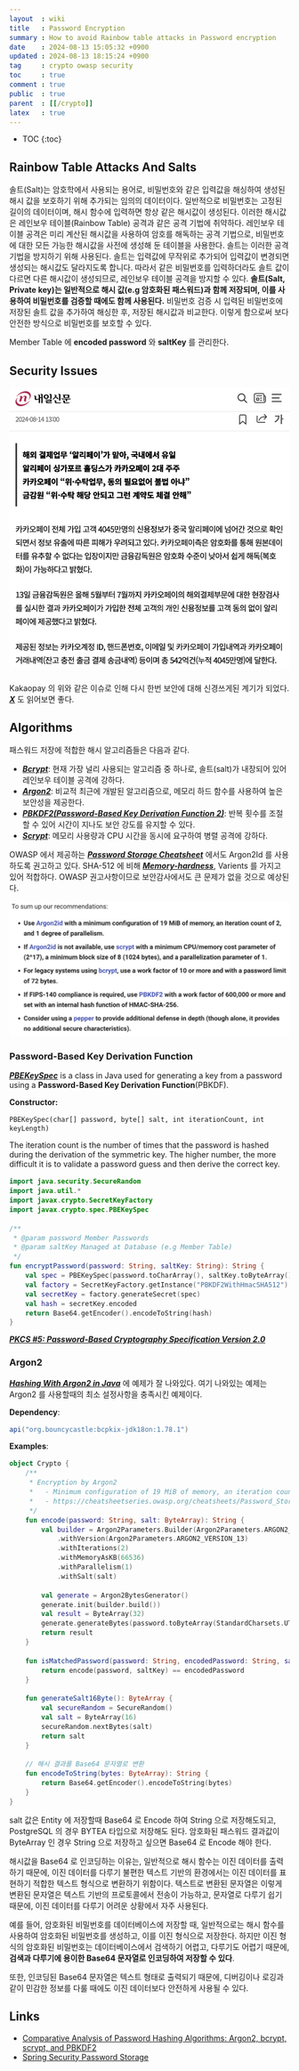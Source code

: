 ```yaml
---
layout  : wiki
title   : Password Encryption
summary : How to avoid Rainbow table attacks in Password encryption
date    : 2024-08-13 15:05:32 +0900
updated : 2024-08-13 18:15:24 +0900
tag     : crypto owasp security
toc     : true
comment : true
public  : true
parent  : [[/crypto]]
latex   : true
---
```

* TOC
{:toc}

## Rainbow Table Attacks And Salts

솔트(Salt)는 암호학에서 사용되는 용어로, 비밀번호와 같은 입력값을 해싱하여 생성된 해시 값을 보호하기 위해 추가되는 임의의 데이터이다. 일반적으로 비밀번호는 고정된 길이의 데이터이며, 해시 함수에 입력하면 항상 같은 해시값이 생성된다. 
이러한 해시값은 레인보우 테이블(Rainbow Table) 공격과 같은 공격 기법에 취약하다. 레인보우 테이블 공격은 미리 계산된 해시값을 사용하여 암호를 해독하는 공격 기법으로, 비밀번호에 대한 모든 가능한 해시값을 사전에 생성해 둔 테이블을 사용한다.
솔트는 이러한 공격 기법을 방지하기 위해 사용된다. 솔트는 입력값에 무작위로 추가되어 입력값이 변경되면 생성되는 해시값도 달라지도록 합니다. 따라서 같은 비밀번호를 입력하더라도 솔트 값이 다르면 다른 해시값이 생성되므로, 레인보우 테이블 공격을 방지할 수 있다. 
__솔트(Salt, Private key)는 일반적으로 해시 값(e.g 암호화된 패스워드)과 함께 저장되며, 이를 사용하여 비밀번호를 검증할 때에도 함께 사용된다.__ 비밀번호 검증 시 입력된 비밀번호에 저장된 솔트 값을 추가하여 해싱한 후, 저장된 해시값과 비교한다. 이렇게 함으로써 보다 안전한 방식으로 비밀번호를 보호할 수 있다.

Member Table 에 __encoded password__ 와 __saltKey__ 를 관리한다.

## Security Issues

![](/resource/wiki/crypto-password-encryption/kakaopay-1.png)

Kakaopay 의 위와 같은 이슈로 인해 다시 한번 보안에 대해 신경쓰게된 계기가 되었다. ___[X](https://x.com/simnalamburt/status/1824014092455104833?s=46&t=uYvEBsZQWNLb4Yt6QM2TcQ)___ 도 읽어보면 좋다.

## Algorithms

패스워드 저장에 적합한 해시 알고리즘들은 다음과 같다.

- ___[Bcrypt](https://en.wikipedia.org/wiki/Bcrypt)___: 현재 가장 널리 사용되는 알고리즘 중 하나로, 솔트(salt)가 내장되어 있어 레인보우 테이블 공격에 강하다.
- ___[Argon2](https://en.wikipedia.org/wiki/Argon2)___: 비교적 최근에 개발된 알고리즘으로, 메모리 하드 함수를 사용하여 높은 보안성을 제공한다.
- ___[PBKDF2(Password-Based Key Derivation Function 2)](https://en.wikipedia.org/wiki/PBKDF2)___: 반복 횟수를 조절할 수 있어 시간이 지나도 보안 강도를 유지할 수 있다.
- ___[Scrypt](https://en.wikipedia.org/wiki/Scrypt)___: 메모리 사용량과 CPU 시간을 동시에 요구하여 병렬 공격에 강하다.

OWASP 에서 제공하는 ___[Password Storage Cheatsheet](https://cheatsheetseries.owasp.org/cheatsheets/Password_Storage_Cheat_Sheet.html)___ 에서도 Argon2Id 를 사용하도록 권고하고 있다. SHA-512 에 비해 ___[Memory-hardness](https://en.wikipedia.org/wiki/Memory-hard_function)___, Varients 를 가지고 있어 적합하다.
OWASP 권고사항이므로 보안감사에서도 큰 문제가 없을 것으로 예상된다.

![](/resource/wiki/crypto-password-encryption/recommend.png)

### Password-Based Key Derivation Function

___[PBEKeySpec](https://docs.oracle.com/javase/8/docs/api/javax/crypto/spec/PBEKeySpec.html)___ is a class in Java used for generating a key from a password using a __Password-Based Key Derivation Function__(PBKDF).

__Constructor:__

```
PBEKeySpec(char[] password, byte[] salt, int iterationCount, int keyLength)
```

The iteration count is the number of times that the password is hashed during the derivation of the symmetric key. The higher number, the more difficult it is to validate a password guess and then derive the correct key.

```kotlin
import java.security.SecureRandom
import java.util.*
import javax.crypto.SecretKeyFactory
import javax.crypto.spec.PBEKeySpec

/**
 * @param password Member Passwords
 * @param saltKey Managed at Database (e.g Member Table)
 */
fun encryptPassword(password: String, saltKey: String): String {
    val spec = PBEKeySpec(password.toCharArray(), saltKey.toByteArray(), 10000, 512)
    val factory = SecretKeyFactory.getInstance("PBKDF2WithHmacSHA512")
    val secretKey = factory.generateSecret(spec)
    val hash = secretKey.encoded
    return Base64.getEncoder().encodeToString(hash)
}
```

___[PKCS #5: Password-Based Cryptography Specification Version 2.0](https://www.rfc-editor.org/rfc/rfc2898)___

### Argon2

___[Hashing With Argon2 in Java](https://www.baeldung.com/java-argon2-hashing)___ 에 예제가 잘 나와있다. 여기 나와있는 예제는 Argon2 를 사용할때의 최소 설정사항을 충족시킨 예제이다.

__Dependency__:

```gradle
api("org.bouncycastle:bcpkix-jdk18on:1.78.1")
```

__Examples__:

```kotlin
object Crypto {
    /**
     * Encryption by Argon2
     *   - Minimum configuration of 19 MiB of memory, an iteration count of 2, and 1 degree of parallelism
     *   - https://cheatsheetseries.owasp.org/cheatsheets/Password_Storage_Cheat_Sheet.html
     */
    fun encode(password: String, salt: ByteArray): String {
        val builder = Argon2Parameters.Builder(Argon2Parameters.ARGON2_id)
            .withVersion(Argon2Parameters.ARGON2_VERSION_13)
            .withIterations(2)
            .withMemoryAsKB(66536)
            .withParallelism(1)
            .withSalt(salt)

        val generate = Argon2BytesGenerator()
        generate.init(builder.build())
        val result = ByteArray(32)
        generate.generateBytes(password.toByteArray(StandardCharsets.UTF_8), result, 0, result.size)
        return result
    }

    fun isMatchedPassword(password: String, encodedPassword: String, saltKey: ByteArray): Boolean {
        return encode(password, saltKey) == encodedPassword
    }

    fun generateSalt16Byte(): ByteArray {
        val secureRandom = SecureRandom()
        val salt = ByteArray(16)
        secureRandom.nextBytes(salt)
        return salt
    }

    // 해시 결과를 Base64 문자열로 변환
    fun encodeToString(bytes: ByteArray): String {
        return Base64.getEncoder().encodeToString(bytes)
    }
}
```

salt 값은 Entity 에 저장할때 Base64 로 Encode 하여 String 으로 저장해도되고, PostgreSQL 의 경우 BYTEA 타입으로 저장해도 된다.
암호화된 패스워드 결과값이 ByteArray 인 경우 String 으로 저장하고 싶으면 Base64 로 Encode 해야 한다.

해시값을 Base64 로 인코딩하는 이유는, 일반적으로 해시 함수는 이진 데이터를 출력하기 때문에, 이진 데이터를 다루기 불편한 텍스트 기반의 환경에서는 이진 데이터를 표현하기 적합한 텍스트 형식으로 변환하기 위함이다.
텍스트로 변환된 문자열은 이렇게 변환된 문자열은 텍스트 기반의 프로토콜에서 전송이 가능하고, 문자열로 다루기 쉽기 때문에, 이진 데이터를 다루기 어려운 상황에서 자주 사용된다.

예를 들어, 암호화된 비밀번호를 데이터베이스에 저장할 때, 일반적으로는 해시 함수를 사용하여 암호화된 비밀번호를 생성하고, 이를 이진 형식으로 저장한다. 하지만 이진 형식의 암호화된 비밀번호는 데이터베이스에서 검색하기 어렵고, 다루기도 어렵기 때문에, __검색과 다루기에 용이한 Base64 문자열로 인코딩하여 저장할 수 있다__.

또한, 인코딩된 Base64 문자열은 텍스트 형태로 출력되기 때문에, 디버깅이나 로깅과 같이 민감한 정보를 다룰 때에도 이진 데이터보다 안전하게 사용될 수 있다.

## Links

- [Comparative Analysis of Password Hashing Algorithms: Argon2, bcrypt, scrypt, and PBKDF2](https://guptadeepak.com/comparative-analysis-of-password-hashing-algorithms-argon2-bcrypt-scrypt-and-pbkdf2/)
- [Spring Security Password Storage](https://docs.spring.io/spring-security/reference/features/authentication/password-storage.html#authentication-password-storage-bcrypt)